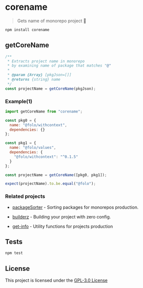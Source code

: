# corename

> Gets name of monorepo project :information_desk_person:

```bash
npm install corename
```

## getCoreName

```js
/**
 * Extracts project name in monorepo
 * by examining name of package that matches "@"
 *
 * @param {Array} [pkgJson=[]]
 * @returns {string} name
 */
const projectName = getCoreName(pkgJson);
```

### Example(1)

```js
import getCoreName from "corename";

const pkg0 = {
  name: "@folo/withcontext",
  dependencies: {}
};

const pkg1 = {
  name: "@folo/values",
  dependencies: {
    "@folo/withcontext": "^0.1.5"
  }
};

const projectName = getCoreName([pkg0, pkg1]);

expect(projectName).to.be.equal("@folo");
```

### Related projects

- [packageSorter](https://github.com/jalal246/packageSorter) - Sorting packages
  for monorepos production.

- [builderz](https://github.com/jalal246/builderz) - Building your project with
  zero config.

- [get-info](https://github.com/jalal246/get-info) - Utility functions for projects production

## Tests

```sh
npm test
```

## License

This project is licensed under the [GPL-3.0 License](https://github.com/jalal246/corename/blob/master/LICENSE)
